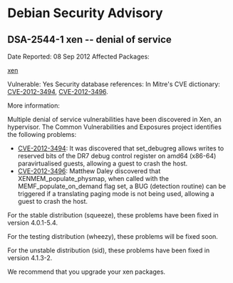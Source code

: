 
Debian Security Advisory
========================


DSA-2544-1 xen -- denial of service
-----------------------------------



Date Reported:
08 Sep 2012
Affected Packages:

[xen](https://packages.debian.org/src:xen)

Vulnerable:
Yes
Security database references:
In Mitre's CVE dictionary: [CVE-2012-3494](https://security-tracker.debian.org/tracker/CVE-2012-3494), [CVE-2012-3496](https://security-tracker.debian.org/tracker/CVE-2012-3496).  

More information:

Multiple denial of service vulnerabilities have been discovered in Xen,
an hypervisor. The Common Vulnerabilities and Exposures project identifies
the following problems:


* [CVE-2012-3494](https://security-tracker.debian.org/tracker/CVE-2012-3494):
 It was discovered that set\_debugreg allows writes to reserved bits
 of the DR7 debug control register on amd64 (x86-64) paravirtualised
 guests, allowing a guest to crash the host.
* [CVE-2012-3496](https://security-tracker.debian.org/tracker/CVE-2012-3496):
 Matthew Daley discovered that XENMEM\_populate\_physmap, when called
 with the MEMF\_populate\_on\_demand flag set, a BUG (detection routine)
 can be triggered if a translating paging mode is not being used,
 allowing a guest to crash the host.


For the stable distribution (squeeze), these problems have been fixed in
version 4.0.1-5.4.


For the testing distribution (wheezy), these problems will be fixed
soon.


For the unstable distribution (sid), these problems have been fixed in
version 4.1.3-2.


We recommend that you upgrade your xen packages.





